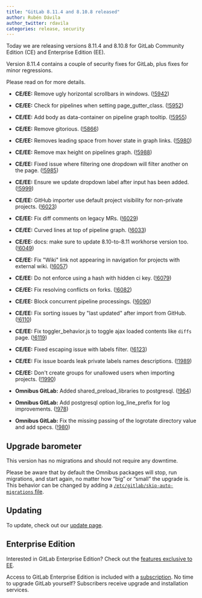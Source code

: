 ```yaml
---
title: "GitLab 8.11.4 and 8.10.8 released"
author: Rubén Dávila
author_twitter: rdavila
categories: release, security
---
```


Today we are releasing versions 8.11.4 and 8.10.8 for GitLab Community
Edition (CE) and Enterprise Edition (EE).

Version 8.11.4 contains a couple of security fixes for GitLab, plus fixes for minor
regressions.

Please read on for more details.

<!-- more -->

- **CE/EE:** Remove ugly horizontal scrollbars in windows. ([!5942])
- **CE/EE:** Check for pipelines when setting page_gutter_class. ([!5952])
- **CE/EE:** Add body as data-container on pipeline graph tooltip. ([!5955])
- **CE/EE:** Remove gitorious. ([!5866])
- **CE/EE:** Removes leading space from hover state in graph links. ([!5980])
- **CE/EE:** Remove max height on pipelines graph. ([!5988])
- **CE/EE:** Fixed issue where filtering one dropdown will filter another on the page. ([!5985])
- **CE/EE:** Ensure we update dropdown label after input has been added. ([!5999])
- **CE/EE:** GitHub importer use default project visibility for non-private projects. ([!6023])
- **CE/EE:** Fix diff comments on legacy MRs. ([!6029])
- **CE/EE:** Curved lines at top of pipeline graph. ([!6033])
- **CE/EE:** docs: make sure to update 8.10-to-8.11 workhorse version too. ([!6049])
- **CE/EE:** Fix "Wiki" link not appearing in navigation for projects with external wiki. ([!6057])
- **CE/EE:** Do not enforce using a hash with hidden ci key. ([!6079])
- **CE/EE:** Fix resolving conflicts on forks. ([!6082])
- **CE/EE:** Block concurrent pipeline processings. ([!6090])
- **CE/EE:** Fix sorting issues by "last updated" after import from GitHub. ([!6110])
- **CE/EE:** Fix toggler_behavior.js to toggle ajax loaded contents like `diffs` page. ([!6119])
- **CE/EE:** Fixed escaping issue with labels filter. ([!6123])
- **CE/EE:** Fix issue boards leak private labels names descriptions. ([!1989])
- **CE/EE:** Don't create groups for unallowed users when importing projects. ([!1990])

- **Omnibus GitLab:** Added shared_preload_libraries to postgresql. ([!964])
- **Omnibus GitLab:** Add postgresql option log_line_prefix for log improvements. ([!978])
- **Omnibus GitLab:** Fix the missing passing of the logrotate directory value and add specs. ([!980])


[!5942]: https://gitlab.com/gitlab-org/gitlab-ce/merge_requests/5942
[!5952]: https://gitlab.com/gitlab-org/gitlab-ce/merge_requests/5952
[!5955]: https://gitlab.com/gitlab-org/gitlab-ce/merge_requests/5955
[!5866]: https://gitlab.com/gitlab-org/gitlab-ce/merge_requests/5866
[!5980]: https://gitlab.com/gitlab-org/gitlab-ce/merge_requests/5980
[!5988]: https://gitlab.com/gitlab-org/gitlab-ce/merge_requests/5988
[!5985]: https://gitlab.com/gitlab-org/gitlab-ce/merge_requests/5985
[!5999]: https://gitlab.com/gitlab-org/gitlab-ce/merge_requests/5999
[!6023]: https://gitlab.com/gitlab-org/gitlab-ce/merge_requests/6023
[!6029]: https://gitlab.com/gitlab-org/gitlab-ce/merge_requests/6029
[!6033]: https://gitlab.com/gitlab-org/gitlab-ce/merge_requests/6033
[!6049]: https://gitlab.com/gitlab-org/gitlab-ce/merge_requests/6049
[!6057]: https://gitlab.com/gitlab-org/gitlab-ce/merge_requests/6057
[!6079]: https://gitlab.com/gitlab-org/gitlab-ce/merge_requests/6079
[!6082]: https://gitlab.com/gitlab-org/gitlab-ce/merge_requests/6082
[!6090]: https://gitlab.com/gitlab-org/gitlab-ce/merge_requests/6090
[!6110]: https://gitlab.com/gitlab-org/gitlab-ce/merge_requests/6110
[!6119]: https://gitlab.com/gitlab-org/gitlab-ce/merge_requests/6119
[!6123]: https://gitlab.com/gitlab-org/gitlab-ce/merge_requests/6123

[!1989]: https://dev.gitlab.org/gitlab/gitlabhq/merge_requests/1989
[!1990]: https://dev.gitlab.org/gitlab/gitlabhq/merge_requests/1990

[!964]: https://gitlab.com/gitlab-org/omnibus-gitlab/merge_requests/964
[!978]: https://gitlab.com/gitlab-org/omnibus-gitlab/merge_requests/978
[!980]: https://gitlab.com/gitlab-org/omnibus-gitlab/merge_requests/980

## Upgrade barometer

This version has no migrations and should not require any downtime.

Please be aware that by default the Omnibus packages will stop, run migrations,
and start again, no matter how “big” or “small” the upgrade is. This behavior
can be changed by adding a [`/etc/gitlab/skip-auto-migrations`
file](http://doc.gitlab.com/omnibus/update/README.html).

## Updating

To update, check out our [update page](https://about.gitlab.com/update/).

## Enterprise Edition

Interested in GitLab Enterprise Edition? Check out the [features exclusive to
EE](https://about.gitlab.com/features/#enterprise).

Access to GitLab Enterprise Edition is included with a [subscription](https://about.gitlab.com/pricing/).
No time to upgrade GitLab yourself? Subscribers receive upgrade and installation
services.
